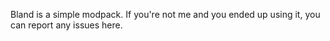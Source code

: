 Bland is a simple modpack. If you're not me and you ended up using it, you can report any issues here.
